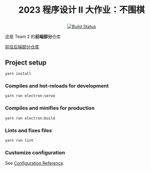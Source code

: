 # <p align="center">2023 程序设计 Ⅱ 大作业：不围棋</p>
<p align="center">
    <a href="https://github.com/The-Goo-Goo-Gang/nogo-backend/actions/workflows/xmake.yml">
        <img alt="Build Status" src="https://github.com/The-Goo-Goo-Gang/nogo-backend/actions/workflows/xmake.yml/badge.svg">
    </a>
</p>
这是 Team 2 的<strong>前端部分</strong>仓库

<a href="https://github.com/The-Goo-Goo-Gang/nogo-backend">前往后端部分仓库</a>

## Project setup
```
yarn install
```

### Compiles and hot-reloads for development
```
yarn run electron:serve
```

### Compiles and minifies for production
```
yarn run electron:build
```

### Lints and fixes files
```
yarn run lint
```

### Customize configuration
See [Configuration Reference](https://cli.vuejs.org/config/).
